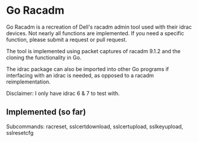 # Go Racadm
Go Racadm is a recreation of Dell's racadm admin tool used with their
idrac devices. Not nearly all functions are implemented. If you need
a specific function, please submit a request or pull request.

The tool is implemented using packet captures of racadm 9.1.2 and the
cloning the functionality in Go.

The idrac package can also be imported into other Go programs if
interfacing with an idrac is needed, as opposed to a racadm
reimplementation.

Disclaimer: I only have idrac 6 & 7 to test with.

## Implemented (so far)
Subcommands: racreset, sslcertdownload, sslcertupload, sslkeyupload, sslresetcfg
